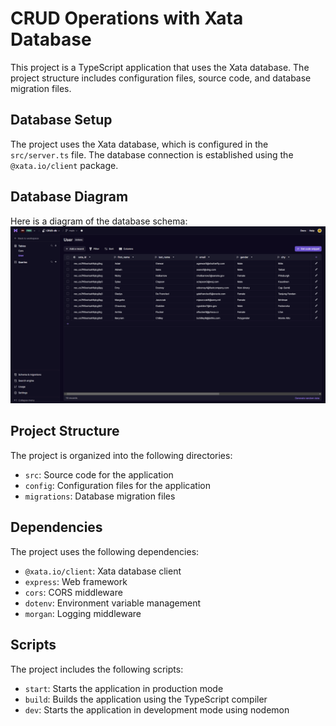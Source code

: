 # CRUD Operations with Xata Database

This project is a TypeScript application that uses the Xata database. The project structure includes configuration files, source code, and database migration files.

## Database Setup

The project uses the Xata database, which is configured in the `src/server.ts` file. The database connection is established using the `@xata.io/client` package.

## Database Diagram

Here is a diagram of the database schema:
![Database Schema](db.png)

## Project Structure

The project is organized into the following directories:

* `src`: Source code for the application
* `config`: Configuration files for the application
* `migrations`: Database migration files

## Dependencies

The project uses the following dependencies:

* `@xata.io/client`: Xata database client
* `express`: Web framework
* `cors`: CORS middleware
* `dotenv`: Environment variable management
* `morgan`: Logging middleware

## Scripts

The project includes the following scripts:

* `start`: Starts the application in production mode
* `build`: Builds the application using the TypeScript compiler
* `dev`: Starts the application in development mode using nodemon

